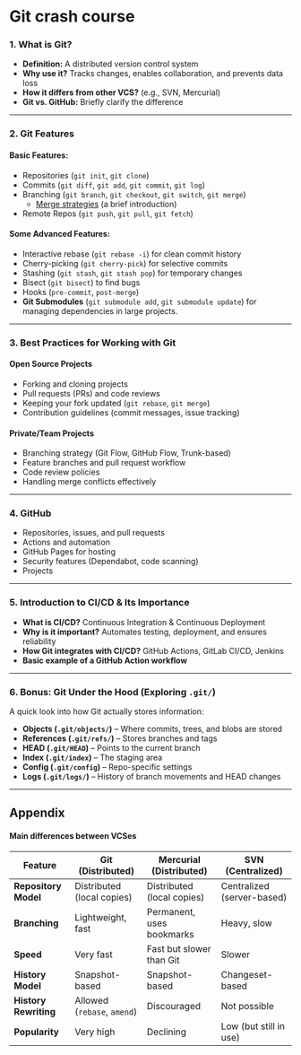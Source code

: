 # Git crash course

### **1. What is Git?**
- **Definition:** A distributed version control system
- **Why use it?** Tracks changes, enables collaboration, and prevents data loss
- **How it differs from other VCS?** (e.g., SVN, Mercurial)
- **Git vs. GitHub:** Briefly clarify the difference

---

### **2. Git Features**
#### **Basic Features:**
- Repositories (`git init`, `git clone`)
- Commits (`git diff`, `git add`, `git commit`, `git log`)
- Branching (`git branch`, `git checkout`, `git switch`, `git merge`)
  - [Merge strategies](https://git-scm.com/docs/merge-strategies) (a brief introduction)
- Remote Repos (`git push`, `git pull`, `git fetch`)

#### **Some Advanced Features:**
- Interactive rebase (`git rebase -i`) for clean commit history
- Cherry-picking (`git cherry-pick`) for selective commits
- Stashing (`git stash`, `git stash pop`) for temporary changes
- Bisect (`git bisect`) to find bugs
- Hooks (`pre-commit`, `post-merge`)
- **Git Submodules** (`git submodule add`, `git submodule update`) for managing dependencies in large projects.

---

### **3. Best Practices for Working with Git**
#### **Open Source Projects**
- Forking and cloning projects
- Pull requests (PRs) and code reviews
- Keeping your fork updated (`git rebase`, `git merge`)
- Contribution guidelines (commit messages, issue tracking)

#### **Private/Team Projects**
- Branching strategy (Git Flow, GitHub Flow, Trunk-based)
- Feature branches and pull request workflow
- Code review policies
- Handling merge conflicts effectively

---

### **4. GitHub**
- Repositories, issues, and pull requests
- Actions and automation
- GitHub Pages for hosting
- Security features (Dependabot, code scanning)
- Projects

---

### **5. Introduction to CI/CD & Its Importance**
- **What is CI/CD?** Continuous Integration & Continuous Deployment
- **Why is it important?** Automates testing, deployment, and ensures reliability
- **How Git integrates with CI/CD?** GitHub Actions, GitLab CI/CD, Jenkins
- **Basic example of a GitHub Action workflow**

---

### **6. Bonus: Git Under the Hood (Exploring `.git/`)**
A quick look into how Git actually stores information:

- **Objects (`.git/objects/`)** – Where commits, trees, and blobs are stored
- **References (`.git/refs/`)** – Stores branches and tags
- **HEAD (`.git/HEAD`)** – Points to the current branch
- **Index (`.git/index`)** – The staging area
- **Config (`.git/config`)** – Repo-specific settings
- **Logs (`.git/logs/`)** – History of branch movements and HEAD changes

---

## Appendix

#### Main differences between VCSes

| **Feature**       | **Git** (Distributed) | **Mercurial** (Distributed) | **SVN** (Centralized) |
|--------------|----------------------|-------------------------|---------------------|
| **Repository Model** | Distributed (local copies) | Distributed (local copies) | Centralized (server-based) |
| **Branching**   | Lightweight, fast | Permanent, uses bookmarks | Heavy, slow |
| **Speed**       | Very fast | Fast but slower than Git | Slower |
| **History Model** | Snapshot-based | Snapshot-based | Changeset-based |
| **History Rewriting** | Allowed (`rebase`, `amend`) | Discouraged | Not possible |
| **Popularity**  | Very high | Declining | Low (but still in use) |

